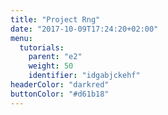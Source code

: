 ```yaml
---
title: "Project Rng"
date: "2017-10-09T17:24:20+02:00"
menu:
  tutorials:
    parent: "e2"
    weight: 50
    identifier: "idgabjckehf"
headerColor: "darkred"
buttonColor: "#d61b18"
---
```

